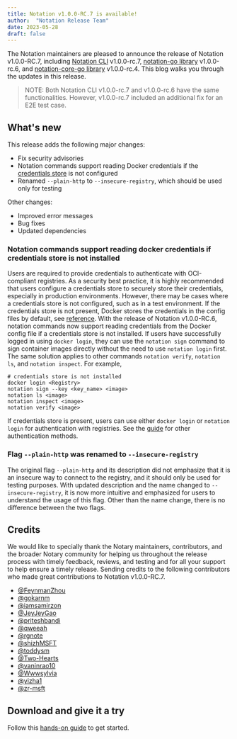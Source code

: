 ```yaml
---
title: Notation v1.0.0-RC.7 is available!
author:  "Notation Release Team"
date: 2023-05-28
draft: false
---
```


The Notation maintainers are pleased to announce the release of Notation v1.0.0-RC.7, including [Notation CLI](https://github.com/notaryproject/notation) v1.0.0-rc.7, [notation-go library](https://github.com/notaryproject/notation-go) v1.0.0-rc.6, and [notation-core-go library](https://github.com/notaryproject/notation-go) v1.0.0-rc.4. This blog walks you through the updates in this release.

> NOTE: Both Notation CLI v1.0.0-rc.7 and v1.0.0-rc.6 have the same functionalities. However, v1.0.0-rc.7 included an additional fix for an E2E test case.

## What's new

This release adds the following major changes:

- Fix security advisories
- Notation commands support reading Docker credentials if the [credentials store](https://docs.docker.com/engine/reference/commandline/login/#configure-the-credentials-store) is not configured
- Renamed `--plain-http` to `--insecure-registry`, which should be used only for testing

Other changes:

- Improved error messages
- Bug fixes
- Updated dependencies

### Notation commands support reading docker credentials if credentials store is not installed

Users are required to provide credentials to authenticate with OCI-compliant registries. As a security best practice, it is highly recommended that users configure a credentials store to securely store their credentials, especially in production environments. However, there may be cases where a credentials store is not configured, such as in a test environment. If the credentials store is not present, Docker stores the credentials in the config files by default, see [reference](https://docs.docker.com/engine/reference/commandline/login/#default-behavior). With the release of Notation v1.0.0-RC.6, notation commands now support reading credentials from the Docker config file if a credentials store is not installed. If users have successfully logged in using `docker login`, they can use the `notation sign` command to sign container images directly without the need to use `notation login` first. The same solution applies to other commands `notation verify`, `notation ls`, and `notation inspect`. For example,

```console
# credentials store is not installed
docker login <Registry>
notation sign --key <key_name> <image>
notation ls <image>
notation inspect <image>
notation verify <image>
```

If credentials store is present, users can use either `docker login` or `notation login` for authentication with registries. See the [guide](https://notaryproject.dev/docs/how-to/registry-authentication/) for other authentication methods.

### Flag `--plain-http` was renamed to `--insecure-registry`

The original flag `--plain-http` and its description did not emphasize that it is an insecure way to connect to the registry, and it should only be used for testing purposes. With updated description and the name changed to `--insecure-registry`, it is now more intuitive and emphasized for users to understand the usage of this flag. Other than the name change, there is no difference between the two flags.

## Credits

We would like to specially thank the Notary maintainers, contributors, and the broader Notary community for helping us throughout the release process with timely feedback, reviews, and testing and for all your support to help ensure a timely release. Sending credits to the following contributors who made great contributions to Notation v1.0.0-RC.7.

- [@FeynmanZhou](https://github.com/FeynmanZhou)
- [@gokarnm](https://github.com/gokarnm)
- [@iamsamirzon](https://github.com/iamsamirzon)
- [@JeyJeyGao](https://github.com/JeyJeyGao)
- [@priteshbandi](https://github.com/priteshbandi)
- [@qweeah](https://github.com/qweeah)
- [@rgnote](https://github.com/rgnote)
- [@shizhMSFT](https://github.com/shizhMSFT)
- [@toddysm](https://github.com/toddysm)
- [@Two-Hearts](https://github.com/Two-Hearts)
- [@vaninrao10](https://github.com/vaninrao10)
- [@Wwwsylvia](https://github.com/Wwwsylvia)
- [@yizha1](https://github.com/yizha1)
- [@zr-msft](https://github.com/zr-msft)

## Download and give it a try

Follow this [hands-on guide](https://notaryproject.dev/docs/quickstart/) to get started.
